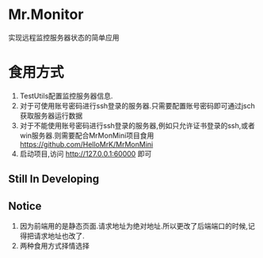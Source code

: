 # Mr.Monitor
实现远程监控服务器状态的简单应用
# 食用方式
1. TestUtils配置监控服务器信息.
2. 对于可使用账号密码进行ssh登录的服务器.只需要配置账号密码即可通过jsch获取服务器运行数据
3. 对于不能使用账号密码进行ssh登录的服务器,例如只允许证书登录的ssh,或者win服务器.则需要配合MrMonMini项目食用 https://github.com/HelloMrK/MrMonMini
4. 启动项目,访问 http://127.0.0.1:60000 即可


## Still In Developing

## Notice
1. 因为前端用的是静态页面.请求地址为绝对地址.所以更改了后端端口的时候,记得把请求地址也改了.
2. 两种食用方式择情选择 
